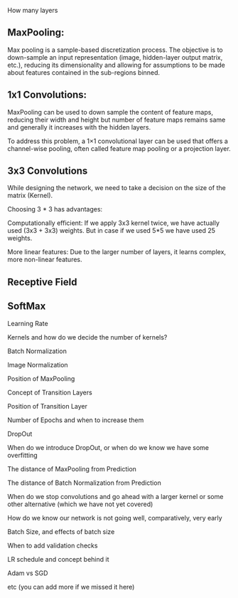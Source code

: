 How many layers

## MaxPooling: 
  Max pooling is a sample-based discretization process. The objective is to down-sample an input representation (image, hidden-layer output matrix, etc.), reducing its dimensionality and allowing for assumptions to be made about features contained in the sub-regions binned.



## 1x1 Convolutions:

MaxPooling can be used to down sample the content of feature maps, reducing their width and height but number of feature maps remains same and generally it increases with the hidden layers.

To address this problem, a 1×1 convolutional layer can be used that offers a channel-wise pooling, often called feature map pooling or a projection layer.


## 3x3 Convolutions

While designing the network, we need to take a decision on the size of the matrix (Kernel).

Choosing 3 * 3 has advantages: 

Computationally efficient:
  If we apply 3x3 kernel twice, we have actually used (3x3 + 3x3) weights. But in case if we used 5*5 we have used 25 weights.

More linear features:
  Due to the larger number of layers, it learns complex, more non-linear features.
  

## Receptive Field

## SoftMax

Learning Rate

Kernels and how do we decide the number of kernels?

Batch Normalization

Image Normalization

Position of MaxPooling

Concept of Transition Layers

Position of Transition Layer

Number of Epochs and when to increase them

DropOut

When do we introduce DropOut, or when do we know we have some overfitting

The distance of MaxPooling from Prediction

The distance of Batch Normalization from Prediction

When do we stop convolutions and go ahead with a larger kernel or some other alternative (which we have not yet covered)

How do we know our network is not going well, comparatively, very early

Batch Size, and effects of batch size

When to add validation checks

LR schedule and concept behind it

Adam vs SGD

etc (you can add more if we missed it here)
